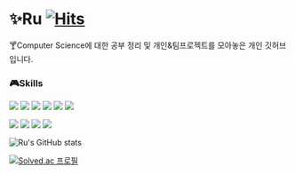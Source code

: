 # :sparkles:Ru [![Hits](https://hits.seeyoufarm.com/api/count/incr/badge.svg?url=https%3A%2F%2Fgithub.com%2Fdbwls89876%2Fhit-counter&count_bg=%2379C83D&title_bg=%23555555&icon=&icon_color=%23E7E7E7&title=hits&edge_flat=false)](https://hits.seeyoufarm.com)
:cocktail:Computer Science에 대한 공부 정리 및 개인&팀프로젝트를 모아놓은 개인 깃허브 입니다.
 
### 🎮Skills

<img src="https://img.shields.io/badge/C-blue?style=flat-square&logo=c&logoColor=white"/> <img src="https://img.shields.io/badge/C++-blue?style=flat-square&logo=cplusplus&logoColor=white"/>
<img src="https://img.shields.io/badge/.NET-512BD4?style=flat-square&logo=.NET&logoColor=white"/>
<img src="https://img.shields.io/badge/Spring-green?style=flat-square&logo=Spring&logoColor=white"/>
<img src="https://img.shields.io/badge/React-61DAFB?style=flat-square&logo=React&logoColor=white"/>
<img src="https://img.shields.io/badge/Python-3776AB?style=flat-square&logo=Python&logoColor=white"/>


<img src="https://img.shields.io/badge/oracle-F80000?style=flat-square&logo=Oracle&logoColor=white"/> <img src="https://img.shields.io/badge/MySql-4479A1?style=flat-square&logo=mysql&logoColor=white"/>
<img src="https://img.shields.io/badge/PostgreSQL-4169E1?style=flat-square&logo=postgresql&logoColor=white"/>
<img src="https://img.shields.io/badge/DBeaver-382923?style=flat-square&logo=python&logoColor=white"/>


![Ru's GitHub stats](https://github-readme-stats.vercel.app/api?username=dbwls89876&show_icons=true&theme=tokyonight)




[![Solved.ac 프로필](http://mazassumnida.wtf/api/v2/generate_badge?boj=dbwls89876)](https://solved.ac/dbwls89876)
